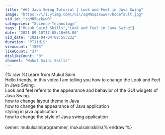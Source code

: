 ```yaml
---
title: "#62 Java Swing Tutorial | Look and Feel in Java Swing"
image: "https:\/\/i.ytimg.com\/vi\/zqMN5qzkww0\/hqdefault.jpg"
vid_id: "zqMN5qzkww0"
categories: "Science-Technology"
tags: ["Mukuk Saini Skills","Look and Feel in Java Swing"]
date: "2021-09-10T17:08:10+03:00"
vid_date: "2021-04-04T08:55:23Z"
duration: "PT11M1S"
viewcount: "1503"
likeCount: "37"
dislikeCount: "0"
channel: "Mukul Saini Skills"
---
```

{% raw %}Learn from Mukul Saini<br />Hello friends, in this video I am telling you how to change the Look and Feel in Java Swing.<br />Look and feel refers to the appearance and behavior of the GUI widgets of Java Swing.<br />how to change layout theme in Java<br />how to change the appearance of Java application<br />styling in java application<br />how to change the style of Java swing application<br /><br />owner: mukulsainiprogrammer, mukulsainiskills{% endraw %}
